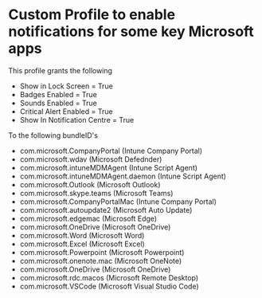 # Custom Profile to enable notifications for some key Microsoft apps

This profile grants the following

- Show in Lock Screen = True
- Badges Enabled = True
- Sounds Enabled = True
- Critical Alert Enabled = True
- Show In Notification Centre = True

To the following bundleID's

- com.microsoft.CompanyPortal (Intune Company Portal)
- com.microsoft.wdav (Microsoft Defednder)
- com.microsoft.intuneMDMAgent (Intune Script Agent)
- com.microsoft.intuneMDMAgent.daemon (Intune Script Agent)
- com.microsoft.Outlook (Microsoft Outlook)
- com.microsoft.skype.teams (Microsoft Teams)
- com.microsoft.CompanyPortalMac (Intune Company Portal)
- com.microsoft.autoupdate2	(Microsoft Auto Update)
- com.microsoft.edgemac (Microsoft Edge)
- com.microsoft.OneDrive (Microsoft OneDrive)
- com.microsoft.Word (Microsoft Word)
- com.microsoft.Excel (Microsoft Excel)
- com.microsoft.Powerpoint (Microsoft Powerpoint)
- com.microsoft.onenote.mac (Microsoft OneNote)
- com.microsoft.OneDrive (Microsoft OneDrive)
- com.microsoft.rdc.macos (Microsoft Remote Desktop)
- com.microsoft.VSCode (Microsoft Visual Studio Code)
